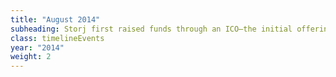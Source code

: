 ```yaml
---
title: "August 2014"
subheading: Storj first raised funds through an ICO—the initial offering brought in $500,000.
class: timelineEvents
year: "2014"
weight: 2
---
```

